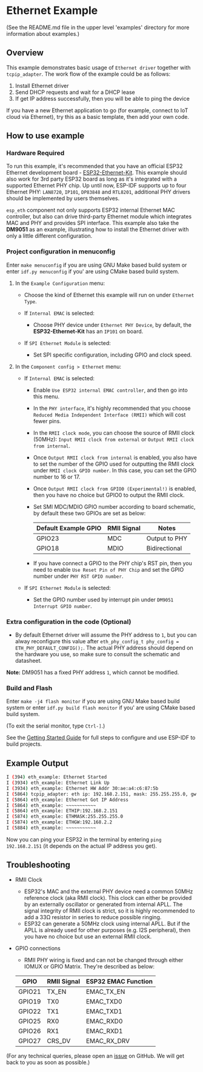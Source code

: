 # Ethernet Example
(See the README.md file in the upper level 'examples' directory for more information about examples.)

## Overview

This example demonstrates basic usage of `Ethernet driver` together with `tcpip_adapter`. The work flow of the example could be as follows:

1. Install Ethernet driver
2. Send DHCP requests and wait for a DHCP lease
3. If get IP address successfully, then you will be able to ping the device

If you have a new Ethernet application to go (for example, connect to IoT cloud via Ethernet), try this as a basic template, then add your own code.

## How to use example

### Hardware Required

To run this example, it's recommended that you have an official ESP32 Ethernet development board - [ESP32-Ethernet-Kit](https://docs.espressif.com/projects/esp-idf/en/latest/hw-reference/get-started-ethernet-kit.html). This example should also work for 3rd party ESP32 board as long as it's integrated with a supported Ethernet PHY chip. Up until now, ESP-IDF supports up to four Ethernet PHY: `LAN8720`, `IP101`, `DP83848` and `RTL8201`, additional PHY drivers should be implemented by users themselves.

`esp_eth` component not only supports ESP32 internal Ethernet MAC controller, but also can drive third-party Ethernet module which integrates MAC and PHY and provides SPI interface. This example also take the **DM9051** as an example, illustrating how to install the Ethernet driver with only a little different configuration.

### Project configuration in menuconfig

Enter `make menuconfig` if you are using GNU Make based build system or enter `idf.py menuconfig` if you' are using CMake based build system.

1. In the `Example Configuration` menu:
    * Choose the kind of Ethernet this example will run on under `Ethernet Type`.
    * If `Internal EMAC` is selected:
        * Choose PHY device under `Ethernet PHY Device`, by default, the **ESP32-Ethernet-Kit** has an `IP101` on board.

    * If `SPI Ethernet Module` is selected:
        * Set SPI specific configuration, including GPIO and clock speed.

2. In the `Component config > Ethernet` menu:
    * If `Internal EMAC` is selected:
        * Enable `Use ESP32 internal EMAC controller`, and then go into this menu.
        * In the `PHY interface`, it's highly recommended that you choose `Reduced Media Independent Interface (RMII)` which will cost fewer pins.
        * In the `RMII clock mode`, you can choose the source of RMII clock (50MHz): `Input RMII clock from external` or `Output RMII clock from internal`.
        * Once `Output RMII clock from internal` is enabled, you also have to set the number of the GPIO used for outputting the RMII clock under `RMII clock GPIO number`. In this case, you can set the GPIO number to 16 or 17.
        * Once `Output RMII clock from GPIO0 (Experimental!)` is enabled, then you have no choice but GPIO0 to output the RMII clock.
        * Set SMI MDC/MDIO GPIO number according to board schematic, by default these two GPIOs are set as below:

            | Default Example GPIO | RMII Signal | Notes         |
            | -------------------- | ----------- | ------------- |
            | GPIO23               | MDC         | Output to PHY |
            | GPIO18               | MDIO        | Bidirectional |

        * If you have connect a GPIO to the PHY chip's RST pin, then you need to enable `Use Reset Pin of PHY Chip` and set the GPIO number under `PHY RST GPIO number`.

    * If `SPI Ethernet Module` is selected:
        * Set the GPIO number used by interrupt pin under `DM9051 Interrupt GPIO number`.


### Extra configuration in the code (Optional)

* By default Ethernet driver will assume the PHY address to `1`, but you can alway reconfigure this value after `eth_phy_config_t phy_config = ETH_PHY_DEFAULT_CONFIG();`. The actual PHY address should depend on the hardware you use, so make sure to consult the schematic and datasheet.

**Note:** DM9051 has a fixed PHY address `1`, which cannot be modified.
  
### Build and Flash

Enter `make -j4 flash monitor` if you are using GNU Make based build system or enter `idf.py build flash monitor` if you' are using CMake based build system.

(To exit the serial monitor, type ``Ctrl-]``.)

See the [Getting Started Guide](https://docs.espressif.com/projects/esp-idf/en/latest/get-started/index.html) for full steps to configure and use ESP-IDF to build projects.

## Example Output

```bash
I (394) eth_example: Ethernet Started
I (3934) eth_example: Ethernet Link Up
I (3934) eth_example: Ethernet HW Addr 30:ae:a4:c6:87:5b
I (5864) tcpip_adapter: eth ip: 192.168.2.151, mask: 255.255.255.0, gw: 192.168.2.2
I (5864) eth_example: Ethernet Got IP Address
I (5864) eth_example: ~~~~~~~~~~~
I (5864) eth_example: ETHIP:192.168.2.151
I (5874) eth_example: ETHMASK:255.255.255.0
I (5874) eth_example: ETHGW:192.168.2.2
I (5884) eth_example: ~~~~~~~~~~~
```

Now you can ping your ESP32 in the terminal by entering `ping 192.168.2.151` (it depends on the actual IP address you get).

## Troubleshooting

* RMII Clock
  * ESP32's MAC and the external PHY device need a common 50MHz reference clock (aka RMII clock). This clock can either be provided by an externally oscillator or generated from internal APLL. The signal integrity of RMII clock is strict, so it is highly recommended to add a 33Ω resistor in series to reduce possible ringing.
  * ESP32 can generate a 50MHz clock using internal APLL. But if the APLL is already used for other purposes (e.g. I2S peripheral), then you have no choice but use an external RMII clock.

* GPIO connections
  * RMII PHY wiring is fixed and can not be changed through either IOMUX or GPIO Matrix. They're described as below:

  | GPIO   | RMII Signal | ESP32 EMAC Function |
  | ------ | ----------- | ------------------- |
  | GPIO21 | TX_EN       | EMAC_TX_EN          |
  | GPIO19 | TX0         | EMAC_TXD0           |
  | GPIO22 | TX1         | EMAC_TXD1           |
  | GPIO25 | RX0         | EMAC_RXD0           |
  | GPIO26 | RX1         | EMAC_RXD1           |
  | GPIO27 | CRS_DV      | EMAC_RX_DRV         |

(For any technical queries, please open an [issue](https://github.com/espressif/esp-idf/issues) on GitHub. We will get back to you as soon as possible.)
